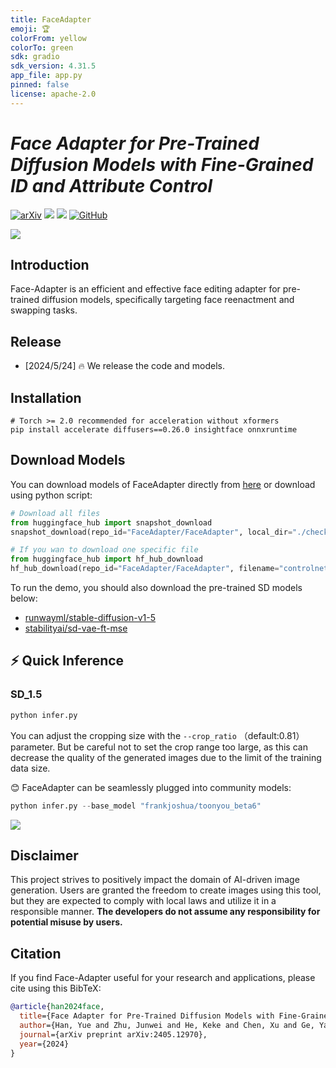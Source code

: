 ```yaml
---
title: FaceAdapter
emoji: 🏆
colorFrom: yellow
colorTo: green
sdk: gradio
sdk_version: 4.31.5
app_file: app.py
pinned: false
license: apache-2.0
---
```


# ___***Face Adapter for Pre-Trained Diffusion Models with Fine-Grained ID and Attribute Control***___




[![arXiv](https://img.shields.io/badge/arXiv-2405.12970-b31b1b.svg)](https://arxiv.org/abs/2405.12970)
<a href='https://faceadapter.github.io/face-adapter.github.io/'><img src='https://img.shields.io/badge/Project-Page-green'></a>
<a href='https://huggingface.co/FaceAdapter/FaceAdapter'><img src='https://img.shields.io/badge/%F0%9F%A4%97%20Hugging%20Face-Model-blue'></a>
[![GitHub](https://img.shields.io/github/stars/FaceAdapter/Face-Adapter?style=social)](https://github.com/FaceAdapter/Face-Adapter) 

<img src="__assets__/banner.gif">


## Introduction
Face-Adapter is an efficient and effective face editing adapter for pre-trained diffusion models, specifically targeting face reenactment and swapping tasks.

## Release
- [2024/5/24] 🔥 We release the code and models.


## Installation

```
# Torch >= 2.0 recommended for acceleration without xformers
pip install accelerate diffusers==0.26.0 insightface onnxruntime

```

## Download Models

You can download models of FaceAdapter directly from [here](https://huggingface.co/FaceAdapter/FaceAdapter/tree/main) or download using python script:
```python
# Download all files 
from huggingface_hub import snapshot_download
snapshot_download(repo_id="FaceAdapter/FaceAdapter", local_dir="./checkpoints")

# If you wan to download one specific file
from huggingface_hub import hf_hub_download
hf_hub_download(repo_id="FaceAdapter/FaceAdapter", filename="controlnet/config.json", local_dir="./checkpoints")
```


To run the demo, you should also download the pre-trained SD models below:
- [runwayml/stable-diffusion-v1-5](https://huggingface.co/runwayml/stable-diffusion-v1-5)
- [stabilityai/sd-vae-ft-mse](https://huggingface.co/stabilityai/sd-vae-ft-mse)
<!-- - [SG161222/Realistic_Vision_V4.0_noVAE](https://huggingface.co/SG161222/Realistic_Vision_V4.0_noVAE) -->

## ⚡ Quick Inference

### SD_1.5
```python
python infer.py 
```

You can adjust the cropping size with the ```--crop_ratio``` （default:0.81）parameter. But be careful not to set the crop range too large, as this can decrease the quality of the generated images due to the limit of the training data size.


😊 FaceAdapter can be seamlessly plugged into community models:
```python
python infer.py --base_model "frankjoshua/toonyou_beta6"
```
<img src="__assets__/toonyou.gif">




## Disclaimer

This project strives to positively impact the domain of AI-driven image generation. Users are granted the freedom to create images using this tool, but they are expected to comply with local laws and utilize it in a responsible manner. **The developers do not assume any responsibility for potential misuse by users.**

## Citation
If you find Face-Adapter useful for your research and applications, please cite using this BibTeX:
```bibtex
@article{han2024face,
  title={Face Adapter for Pre-Trained Diffusion Models with Fine-Grained ID and Attribute Control},
  author={Han, Yue and Zhu, Junwei and He, Keke and Chen, Xu and Ge, Yanhao and Li, Wei and Li, Xiangtai and Zhang, Jiangning and Wang, Chengjie and Liu, Yong},
  journal={arXiv preprint arXiv:2405.12970},
  year={2024}
}
```
